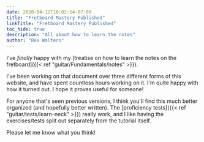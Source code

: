 ```yaml
---
date: 2020-04-12T16:02:14-07:00
title: "Fretboard Mastery Published"
linkTitle: "Fretboard Mastery Published"
toc_hide: true
description: "All about how to learn the notes"
author: "Rex Walters"
---
```


I've *finally* happy with my [treatise on how to learn the notes on the fretboard]({{< ref "guitar/Fundamentals/notes" >}}).

I've been working on that document over three different forms of this website, and have spent countless hours working on it. I'm quite happy with how it turned out. I hope it proves useful for someone!

For anyone that's seen previous versions, I think you'll find this much better organized (and hopefully better written). The [proficiency tests]({{< ref "guitar/tests/learn-neck" >}}) really work, and I like having the exercises/tests split out separately from the tutorial itself.

Please let me know what you think!
